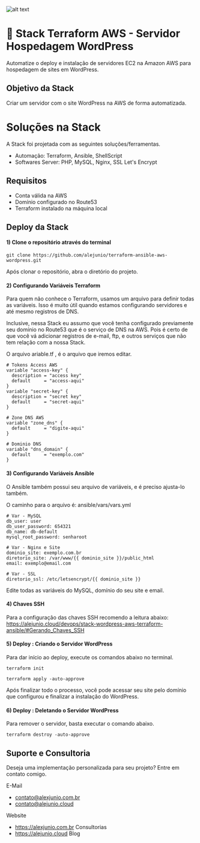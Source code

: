 ![alt text](https://raw.githubusercontent.com/alejunio/terraform-ansible-aws-wordpress/main/img/stack-wordpress-aws-terraform-ansible.jpg)
# 🚀  Stack Terraform AWS - Servidor Hospedagem WordPress

Automatize o deploy e instalação de servidores EC2 na Amazon AWS para hospedagem de sites em WordPress. 


## Objetivo da Stack

Criar um servidor com o site WordPress na AWS de forma automatizada.

# Soluções na Stack

A Stack foi projetada com as seguintes soluções/ferramentas.

* Automação: Terraform, Ansible, ShellScript
* Softwares Server: PHP, MySQL, Nginx, SSL Let's Encrypt 


## Requisitos

* Conta válida na AWS
* Domínio configurado no Route53
* Terraform instalado na máquina local 


## Deploy da Stack 

#### 1) Clone o repositório através do terminal
```shell
git clone https://github.com/alejunio/terraform-ansible-aws-wordpress.git
```
Após clonar o repositório, abra o diretório do projeto.

#### 2) Configurando Variáveis Terraform
Para quem não conhece o Terraform, usamos um arquivo para definir todas as variáveis. Isso é muito útil quando estamos configurando servidores e até mesmo registros de DNS.

Inclusive, nessa Stack eu assumo que você tenha configurado previamente seu domínio no Route53 que é o serviço de DNS na AWS. Pois é certo de que você vá adicionar registros de e-mail, ftp, e outros serviços que não tem relação com a nossa Stack.

O arquivo ariable.tf , é o arquivo que iremos editar.

```shell
# Tokens Access AWS
variable "access-key" {
  description = "access key"
  default     = "access-aqui"
}
variable "secret-key" {
  description = "secret key"
  default     = "secret-aqui"
}

# Zone DNS AWS
variable "zone_dns" {
  default     = "digite-aqui"
}

# Dominio DNS
variable "dns_domain" {
  default     = "exemplo.com"
}
```

#### 3) Configurando Variáveis Ansible
O Ansible também possui seu arquivo de variáveis, e é preciso ajusta-lo também.

O caminho para o arquivo é: ansible/vars/vars.yml
```shell
# Var - MySQL
db_user: user
db_user_password: 654321
db_name: db-default
mysql_root_password: senharoot

# Var - Nginx e Site
dominio_site: exemplo.com.br
diretorio_site: /var/www/{{ dominio_site }}/public_html
email: exemplo@email.com

# Var - SSL
diretorio_ssl: /etc/letsencrypt/{{ dominio_site }}
```
Edite todas as variáveis do MySQL, domínio do seu site e email.

#### 4) Chaves SSH

Para a configuração das chaves SSH recomendo a leitura abaixo:
https://alejunio.cloud/devops/stack-wordpress-aws-terraform-ansible/#Gerando_Chaves_SSH

#### 5) Deploy  : Criando o Servidor WordPress

Para dar início ao deploy, execute os comandos abaixo no terminal.

```shell
terraform init
```
```shell
terraform apply -auto-approve
```
Após finalizar todo o processo, você pode acessar seu site pelo domínio que configurou e finalizar a instalação do WordPress.

#### 6) Deploy  : Deletando o Servidor WordPress

Para remover o servidor, basta executar o comando abaixo.

```shell
terraform destroy -auto-approve
```

## Suporte e Consultoria 
Deseja uma implementação personalizada para seu projeto? Entre em contato comigo.

E-Mail
* contato@alexjunio.com.br 
* contato@alejunio.cloud

Website
- https://alexjunio.com.br Consultorias 
- https://alejunio.cloud   Blog